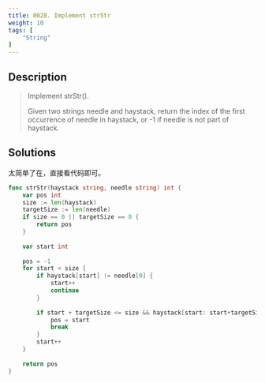 ```yaml
---
title: 0028. Implement strStr
weight: 10
tags: [
    "String"
]
---
```


## Description

> Implement strStr().
> 
> Given two strings needle and haystack, return the index of the first occurrence of needle in haystack, or -1 if needle is not part of haystack.


## Solutions

太简单了在，直接看代码即可。
```go
func strStr(haystack string, needle string) int {
    var pos int
    size := len(haystack)
    targetSize := len(needle)
    if size == 0 || targetSize == 0 {
        return pos
    }
    
    var start int
    
    pos = -1
    for start < size {
        if haystack[start] != needle[0] {
            start++
            continue
        }
        
        if start + targetSize <= size && haystack[start: start+targetSize] == needle {
            pos = start
            break
        }
        start++
    }
    
    return pos
}
```
